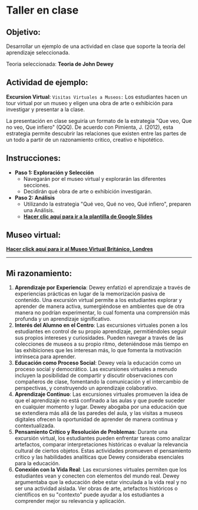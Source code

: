 # Taller en clase
## Objetivo: 
Desarrollar un ejemplo de una actividad en clase que soporte la teoría del aprendizaje seleccionada. 

Teoria seleccionada: **Teoria de John Dewey**
## Actividad de ejemplo:
**Excursion Virtual**:
`Visitas Virtuales a Museos:` Los estudiantes hacen un tour virtual por un museo y eligen una obra de arte o exhibición para investigar y presentar a la clase.

La presentación en clase seguiría un formato de la estrategia "Que veo, Que no veo, Que infiero" (QQQ).  De acuerdo con Pimienta, J. (2012), esta estrategia permite descubrir las relaciones que existen entre las partes de un todo a partir de un razonamiento critico, creativo e hipotético. 
## Instrucciones:
- **Paso 1: Exploración y Selección**
	- Navegarán por el museo virtual y explorarán las diferentes secciones.
	- Decidirán qué obra de arte o exhibición investigarán.
- **Paso 2: Análisis**
	- Utilizando la estrategia "Qué veo, Qué no veo, Qué infiero", preparen una Análisis.  
	 - **<a href="https://docs.google.com/presentation/d/1-THPSX5thGq63kohOOx3CbRRI5grgdme5wFaU3Eknx4/edit?usp=sharing" target="_blank">Hacer clic aquí para ir a la plantilla de Google Slides</a>**

## Museo virtual:
**<a href="https://www.google.co.uk/maps/@51.5192048,-0.1274951,2a,75y,172.87h,89.26t/data=!3m6!1e1!3m4!1sFyBuFtvu6FeVvVVc5--uiw!2e0!7i13312!8i6656?hl=en" target="_blank">Hacer click aquí para ir al Museo Virtual Británico, Londres</a>**
___
## Mi razonamiento: 
1. **Aprendizaje por Experiencia**: Dewey enfatizó el aprendizaje a través de experiencias prácticas en lugar de la memorización pasiva de contenido. Una excursión virtual permite a los estudiantes explorar y aprender de manera activa, sumergiéndose en ambientes que de otra manera no podrían experimentar, lo cual fomenta una comprensión más profunda y un aprendizaje significativo.
2. **Interés del Alumno en el Centro**: Las excursiones virtuales ponen a los estudiantes en control de su propio aprendizaje, permitiéndoles seguir sus propios intereses y curiosidades. Pueden navegar a través de las colecciones de museos a su propio ritmo, deteniéndose más tiempo en las exhibiciones que les interesan más, lo que fomenta la motivación intrínseca para aprender.
3. **Educación como Proceso Social**: Dewey veía la educación como un proceso social y democrático. Las excursiones virtuales a menudo incluyen la posibilidad de compartir y discutir observaciones con compañeros de clase, fomentando la comunicación y el intercambio de perspectivas, y construyendo un aprendizaje colaborativo.
4. **Aprendizaje Continuo**: Las excursiones virtuales promueven la idea de que el aprendizaje no está confinado a las aulas y que puede suceder en cualquier momento y lugar. Dewey abogaba por una educación que se extendiera más allá de las paredes del aula, y las visitas a museos digitales ofrecen la oportunidad de aprender de manera continua y contextualizada.
5. **Pensamiento Crítico y Resolución de Problemas**: Durante una excursión virtual, los estudiantes pueden enfrentar tareas como analizar artefactos, comparar interpretaciones históricas o evaluar la relevancia cultural de ciertos objetos. Estas actividades promueven el pensamiento crítico y las habilidades analíticas que Dewey consideraba esenciales para la educación.
6. **Conexión con la Vida Real**: Las excursiones virtuales permiten que los estudiantes vean y conecten con elementos del mundo real. Dewey argumentaba que la educación debe estar vinculada a la vida real y no ser una actividad aislada. Ver obras de arte, artefactos históricos o científicos en su "contexto" puede ayudar a los estudiantes a comprender mejor su relevancia y aplicación.
